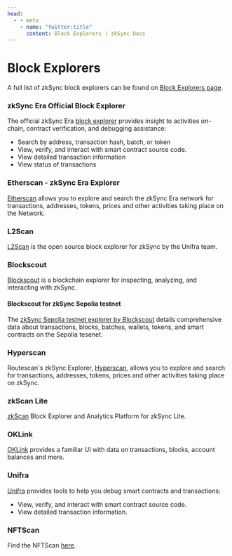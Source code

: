 ```yaml
---
head:
  - - meta
    - name: "twitter:title"
      content: Block Explorers | zkSync Docs
---
```


# Block Explorers

A full list of zkSync block explorers can be found on [Block Explorers page](https://zksync.io/explore#explorers).

### zkSync Era Official Block Explorer

The official zkSync Era [block explorer](https://explorer.zksync.io/) provides insight to activities on-chain, contract verification, and debugging assistance:

- Search by address, transaction hash, batch, or token
- View, verify, and interact with smart contract source code.
- View detailed transaction information
- View status of transactions

### Etherscan - zkSync Era Explorer

[Etherscan](https://era.zksync.network/) allows you to explore and search the zkSync Era network for transactions, addresses, tokens, prices and other activities taking place on the Network.

### L2Scan

[L2Scan](https://zksync-era.l2scan.co/) is the open source block explorer for zkSync by the Unifra team.

### Blockscout

[Blockscout](https://zksync.blockscout.com/) is a blockchain explorer for inspecting, analyzing, and interacting with zkSync.

#### Blockscout for zkSync Sepolia testnet

The [zkSync Sepolia testnet explorer by Blockscout](https://zksync-sepolia.blockscout.com/) details comprehensive data about transactions, blocks, batches, wallets, tokens, and smart contracts on the Sepolia tesenet.

### Hyperscan

Routescan's zkSync Explorer, [Hyperscan](https://hyperscan.xyz/), allows you to explore and search for transactions, addresses, tokens, prices and other activities taking place on zkSync.

### zkScan Lite

[zkScan](https://zkscan.io/) Block Explorer and Analytics Platform for zkSync Lite.

### OKLink

[OKLink](https://www.oklink.com/zksync) provides a familiar UI with data on transactions, blocks, account balances and more.

### Unifra

[Unifra](https://zksync-era.unifra.xyz/) provides tools to help you debug smart contracts and transactions:

- View, verify, and interact with smart contract source code.
- View detailed transaction information.

### NFTScan

Find the NFTScan [here](https://zksync.nftscan.com/).
